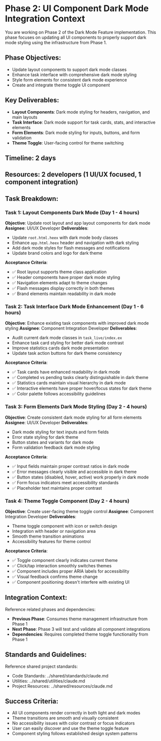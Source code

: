 # Phase 2: UI Component Dark Mode Integration Context

You are working on Phase 2 of the Dark Mode Feature implementation. This phase focuses on updating all UI components to properly support dark mode styling using the infrastructure from Phase 1.

## Phase Objectives:
- Update layout components to support dark mode classes
- Enhance task interface with comprehensive dark mode styling
- Style form elements for consistent dark mode experience
- Create and integrate theme toggle UI component

## Key Deliverables:
- **Layout Components**: Dark mode styling for headers, navigation, and main layouts
- **Task Interface**: Dark mode support for task cards, stats, and interactive elements
- **Form Elements**: Dark mode styling for inputs, buttons, and form validation
- **Theme Toggle**: User-facing control for theme switching

## Timeline: 2 days
## Resources: 2 developers (1 UI/UX focused, 1 component integration)

## Task Breakdown:

### Task 1: Layout Components Dark Mode (Day 1 - 4 hours)
**Objective**: Update root layout and app layout components for dark mode
**Assignee**: UI/UX Developer
**Deliverables**:
- Update `root.html.heex` with dark mode body classes
- Enhance `app.html.heex` header and navigation with dark styling
- Add dark mode styles for flash messages and notifications
- Update brand colors and logo for dark theme

**Acceptance Criteria**:
- ✅ Root layout supports theme class application
- ✅ Header components have proper dark mode styling
- ✅ Navigation elements adapt to theme changes
- ✅ Flash messages display correctly in both themes
- ✅ Brand elements maintain readability in dark mode

### Task 2: Task Interface Dark Mode Enhancement (Day 1 - 6 hours)
**Objective**: Enhance existing task components with improved dark mode styling
**Assignee**: Component Integration Developer
**Deliverables**:
- Audit current dark mode classes in `task_live/index.ex`
- Enhance task card styling for better dark mode contrast
- Improve statistics cards dark mode presentation
- Update task action buttons for dark theme consistency

**Acceptance Criteria**:
- ✅ Task cards have enhanced readability in dark mode
- ✅ Completed vs pending tasks clearly distinguishable in dark theme
- ✅ Statistics cards maintain visual hierarchy in dark mode
- ✅ Interactive elements have proper hover/focus states for dark theme
- ✅ Color palette follows accessibility guidelines

### Task 3: Form Elements Dark Mode Styling (Day 2 - 4 hours)
**Objective**: Create consistent dark mode styling for all form elements
**Assignee**: UI/UX Developer
**Deliverables**:
- Dark mode styling for text inputs and form fields
- Error state styling for dark theme
- Button states and variants for dark mode
- Form validation feedback dark mode styling

**Acceptance Criteria**:
- ✅ Input fields maintain proper contrast ratios in dark mode
- ✅ Error messages clearly visible and accessible in dark theme
- ✅ Button states (disabled, hover, active) work properly in dark mode
- ✅ Form focus indicators meet accessibility standards
- ✅ Placeholder text maintains proper contrast

### Task 4: Theme Toggle Component (Day 2 - 4 hours)
**Objective**: Create user-facing theme toggle control
**Assignee**: Component Integration Developer
**Deliverables**:
- Theme toggle component with icon or switch design
- Integration with header or navigation area
- Smooth theme transition animations
- Accessibility features for theme control

**Acceptance Criteria**:
- ✅ Toggle component clearly indicates current theme
- ✅ Click/tap interaction smoothly switches themes
- ✅ Component includes proper ARIA labels for accessibility
- ✅ Visual feedback confirms theme change
- ✅ Component positioning doesn't interfere with existing UI

## Integration Context:
Reference related phases and dependencies:
- **Previous Phase**: Consumes theme management infrastructure from Phase 1
- **Next Phase**: Phase 3 will test and validate all component integrations
- **Dependencies**: Requires completed theme toggle functionality from Phase 1

## Standards and Guidelines:
Reference shared project standards:
- Code Standards: ../shared/standards/claude.md
- Utilities: ../shared/utilities/claude.md  
- Project Resources: ../shared/resources/claude.md

## Success Criteria:
- All UI components render correctly in both light and dark modes
- Theme transitions are smooth and visually consistent
- No accessibility issues with color contrast or focus indicators
- User can easily discover and use the theme toggle feature
- Component styling follows established design system patterns